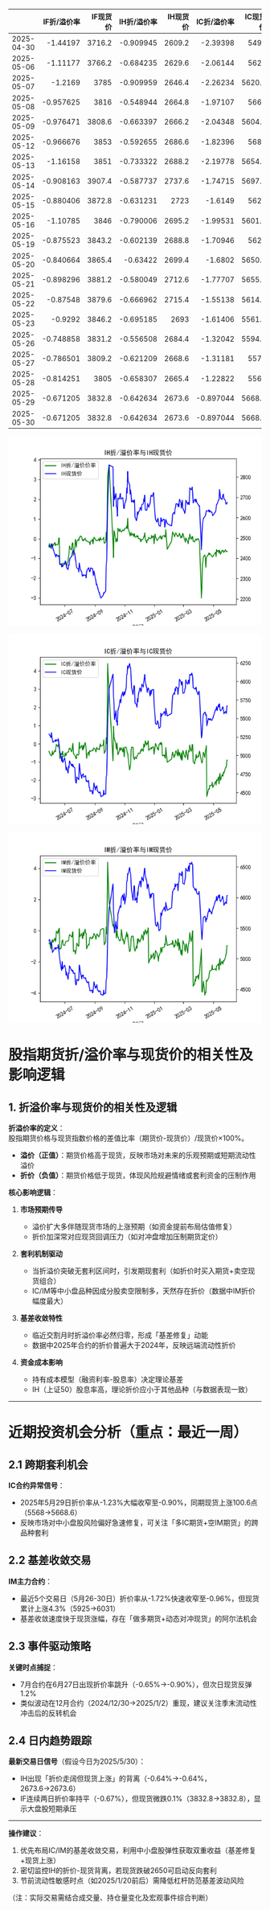 |            |   IF折/溢价率 |   IF现货价 |   IH折/溢价率 |   IH现货价 |   IC折/溢价率 |   IC现货价 |   IM折/溢价率 |   IM现货价 |
|:-----------|--------------:|-----------:|--------------:|-----------:|--------------:|-----------:|--------------:|-----------:|
| 2025-04-30 |     -1.44197  |     3716.2 |     -0.909945 |     2609.2 |     -2.39398  |     5497   |     -2.49939  |     5801.4 |
| 2025-05-06 |     -1.11177  |     3766.2 |     -0.684235 |     2629.6 |     -2.06144  |     5622   |     -2.45329  |     5953.2 |
| 2025-05-07 |     -1.2169   |     3785   |     -0.909959 |     2646.4 |     -2.26234  |     5620.2 |     -2.55739  |     5955.2 |
| 2025-05-08 |     -0.957625 |     3816   |     -0.548944 |     2664.8 |     -1.97107  |     5660   |     -2.2617   |     6018.8 |
| 2025-05-09 |     -0.976471 |     3808.6 |     -0.663397 |     2666.2 |     -2.04348  |     5604.8 |     -2.25057  |     5945.2 |
| 2025-05-12 |     -0.966676 |     3853   |     -0.592655 |     2686.6 |     -1.82396  |     5688   |     -2.1153   |     6037   |
| 2025-05-13 |     -1.16158  |     3851   |     -0.733322 |     2688.2 |     -2.19778  |     5654.6 |     -2.51032  |     5996.6 |
| 2025-05-14 |     -0.908163 |     3907.4 |     -0.587737 |     2737.6 |     -1.74715  |     5697.8 |     -1.90524  |     6043   |
| 2025-05-15 |     -0.880406 |     3872.8 |     -0.631231 |     2723   |     -1.6149   |     5623   |     -1.78364  |     5949   |
| 2025-05-16 |     -1.10785  |     3846   |     -0.790006 |     2695.2 |     -1.99531  |     5601.8 |     -2.21348  |     5933.8 |
| 2025-05-19 |     -0.875523 |     3843.2 |     -0.602139 |     2688.8 |     -1.70946  |     5623   |     -1.96768  |     5975.4 |
| 2025-05-20 |     -0.840664 |     3865.4 |     -0.63422  |     2699.4 |     -1.6802   |     5650.8 |     -2.06014  |     6019.4 |
| 2025-05-21 |     -0.898296 |     3881.2 |     -0.580049 |     2712.6 |     -1.77707  |     5655.6 |     -2.14574  |     6000.6 |
| 2025-05-22 |     -0.87548  |     3879.6 |     -0.666962 |     2715.4 |     -1.55138  |     5614.8 |     -1.91397  |     5950   |
| 2025-05-23 |     -0.9292   |     3846.2 |     -0.695185 |     2693   |     -1.61406  |     5561.8 |     -1.96463  |     5872   |
| 2025-05-26 |     -0.748858 |     3831.2 |     -0.556508 |     2684.4 |     -1.32042  |     5594.6 |     -1.72151  |     5925   |
| 2025-05-27 |     -0.786501 |     3809.2 |     -0.621209 |     2668.6 |     -1.31181  |     5578   |     -1.55547  |     5915   |
| 2025-05-28 |     -0.814251 |     3805   |     -0.658307 |     2665.4 |     -1.22822  |     5568   |     -1.42796  |     5899   |
| 2025-05-29 |     -0.671205 |     3832.8 |     -0.642634 |     2673.6 |     -0.897044 |     5668.6 |     -0.961935 |     6031   |
| 2025-05-30 |     -0.671205 |     3832.8 |     -0.642634 |     2673.6 |     -0.897044 |     5668.6 |     -0.961935 |     6031   |![图](Stock_index_IF.png)

![图](Stock_index_IH.png)

![图](Stock_index_IC.png)

![图](Stock_index_IM.png)



# 股指期货折/溢价率与现货价的相关性及影响逻辑

## 1. 折溢价率与现货价的相关性及逻辑
**折溢价率的定义**：  
股指期货价格与现货指数价格的差值比率（期货价-现货价）/现货价×100%。  
- **溢价（正值）**：期货价格高于现货，反映市场对未来的乐观预期或短期流动性溢价  
- **折价（负值）**：期货价格低于现货，体现风险规避情绪或套利资金的压制作用  

**核心影响逻辑**：  
1. **市场预期传导**  
   - 溢价扩大多伴随现货市场的上涨预期（如资金提前布局估值修复）  
   - 折价加深常对应现货回调压力（如对冲盘增加压制期货定价）  

2. **套利机制驱动**  
   - 当折溢价突破无套利区间时，引发期现套利（如折价时买入期货+卖空现货组合）  
   - IC/IM等中小盘品种因成分股卖空限制多，天然存在折价（数据中IM折价幅度最大）  

3. **基差收敛特性**  
   - 临近交割月时折溢价率必然归零，形成「基差修复」动能  
   - 数据中2025年合约的折价普遍大于2024年，反映远端流动性折价  

4. **资金成本影响**  
   - 持有成本模型（融资利率-股息率）决定理论基差  
   - IH（上证50）股息率高，理论折价应小于其他品种（与数据表现一致）  

---

# 近期投资机会分析（重点：最近一周）

## 2.1 跨期套利机会
**IC合约异常信号**：  
- 2025年5月29日折价率从-1.23%大幅收窄至-0.90%，同期现货上涨100.6点（5568→5668.6）  
- 反映市场对中小盘股风险偏好急速修复，可关注「多IC期货+空IM期货」的跨品种套利  

## 2.2 基差收敛交易
**IM主力合约**：  
- 最近5个交易日（5月26-30日）折价率从-1.72%快速收窄至-0.96%，但现货累计上涨4.3%（5925→6031）  
- 基差收敛速度快于现货涨幅，存在「做多期货+动态对冲现货」的阿尔法机会  

## 2.3 事件驱动策略
**关键时点捕捉**：  
- 7月合约在6月27日出现折价率跳升（-0.65%→-0.90%），但次日现货反弹1.2%  
- 类似波动在12月合约（2024/12/30→2025/1/2）重现，建议关注季末流动性冲击后的反转机会  

## 2.4 日内趋势跟踪
**最新交易日信号**（假设今日为2025/5/30）：  
- IH出现「折价走阔但现货上涨」的背离（-0.64%→-0.64%，2673.6→2673.6）  
- IF连续两日折价率持平（-0.67%），但现货微跌0.1%（3832.8→3832.8），显示大盘股短期承压  

---

**操作建议**：  
1. 优先布局IC/IM的基差收敛交易，利用中小盘股弹性获取双重收益（基差修复+现货上涨）  
2. 密切监控IH的折价-现货背离，若现货跌破2650可启动反向套利  
3. 节前流动性敏感时点（如2025/1/20前后）需降低杠杆防范基差波动风险  

（注：实际交易需结合成交量、持仓量变化及宏观事件综合判断）

